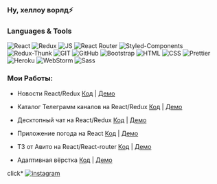 ### Ну, хеллоу ворлд⚡

### Languages & Tools
![React](https://img.shields.io/badge/REACT-000?style=for-the-badge&logo=REACT)
![Redux](https://img.shields.io/badge/REDUX-000?style=for-the-badge&logo=Redux&logoColor=violet)
![JS](https://img.shields.io/badge/JavaScript-000?style=for-the-badge&logo=JavaScript&logoColor=yellow)
![React Router](https://img.shields.io/badge/ReactRouter-000?style=for-the-badge&logo=ReactRouter&logoColor=yellow)
![Styled-Components](https://img.shields.io/badge/StyledComponents-000?style=for-the-badge&logo=StyledComponents&logoColor=purpl)
![Redux-Thunk](https://img.shields.io/badge/ReduxThunk-000?style=for-the-badge&logo=&logoColor=1)
![GIT](https://img.shields.io/badge/GIT-000?style=for-the-badge&logo=GIT)
![GitHub](https://img.shields.io/badge/ESLint-000?style=for-the-badge&logo=GitHub&logoColor=fff)
![Bootstrap](https://img.shields.io/badge/Bootstrap-000?style=for-the-badge&logo=Bootstrap)
![HTML](https://img.shields.io/badge/HTML-000?style=for-the-badge&logo=html&logoColor=red)
![CSS](https://img.shields.io/badge/CSS-000?style=for-the-badge&logo=css&logoColor=fff)
![Prettier](https://img.shields.io/badge/Prettier-000?style=for-the-badge&logo=Prettier&logoColor=yellow)
![Heroku](https://img.shields.io/badge/Heroku-000?style=for-the-badge&logo=Heroku&logoColor=violet)
![WebStorm](https://img.shields.io/badge/WebStorm-000?style=for-the-badge&logo=WebStorm&logoColor=)
![Sass](https://camo.githubusercontent.com/804118485087954e4cc74dd73f90d14cf27912c265c24100da7dff6e53e6b15c/68747470733a2f2f696d672e736869656c64732e696f2f62616467652f534153532d3030303f7374796c653d666f722d7468652d6261646765266c6f676f3d53415353266c6f676f436f6c6f723d)


### Мои Работы:
 - Новости React/Redux 
[Код](https://github.com/SheDeMere/News-app) | [Демо](https://eldit-news.herokuapp.com/) 

 - Каталог Телеграмм каналов на React/Redux 
[Код](https://github.com/SheDeMere/telegram-channels-new) | [Демо](https://intocode-project-telegram.herokuapp.com/) 

- Десктопный чат на React/Redux
[Код](https://github.com/SheDeMere/react-chat) | [Демо](https://boiling-peak-29085.herokuapp.com/)

- Приложение погода на React
[Код](https://github.com/SheDeMere/weather) | [Демо](https://shedemere.github.io/weather/)
   
- ТЗ от Авито на React/React-router
[Код](https://github.com/SheDeMere/avito) | [Демо](https://vast-wildwood-19897.herokuapp.com/)

- Адаптивная вёрстка
[Код](https://github.com/SheDeMere/Auto-blog) | [Демо](https://shedemere.github.io/Auto-blog/)






click*
[![instagram](https://img.shields.io/badge/instagram-000?style=for-the-badge&logo=instagram&logoColor=B4068E)](https://www.instagram.com/abdulaev.13/)
